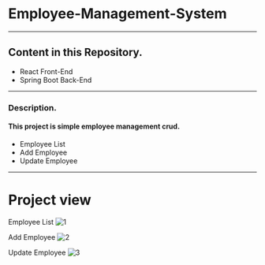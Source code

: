 # Employee-Management-System
---
## Content in this Repository.

* React Front-End
* Spring Boot Back-End

---

### Description.


#### This project is simple employee management crud.
* Employee List
* Add Employee
* Update Employee

---

# Project view

Employee List
![1](https://github.com/idlakshan/Employee-Management-System/assets/92315416/2520a09c-27f1-4847-ab83-1f7d7a52351f)

Add Employee
![2](https://github.com/idlakshan/Employee-Management-System/assets/92315416/3e1a2ff8-8308-4cc1-8808-bab4eed8ff9b)

Update Employee
![3](https://github.com/idlakshan/Employee-Management-System/assets/92315416/a52e862b-e81c-4227-be58-13c91cc88c11)


